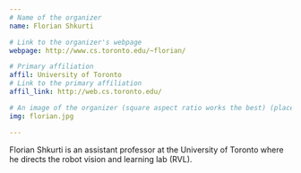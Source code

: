 ```yaml
---
# Name of the organizer
name: Florian Shkurti

# Link to the organizer's webpage
webpage: http://www.cs.toronto.edu/~florian/

# Primary affiliation
affil: University of Toronto
# Link to the primary affiliation
affil_link: http://web.cs.toronto.edu/

# An image of the organizer (square aspect ratio works the best) (place in the `assets/img/organizers` directory)
img: florian.jpg

---
```


Florian Shkurti is an assistant professor at the University of Toronto where he directs the robot vision and learning lab (RVL).

